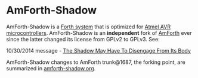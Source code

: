# AmForth-Shadow

AmForth-Shadow is a [Forth system](http://en.wikipedia.org/wiki/Forth_%28programming_language%29) that is optimized for
[Atmel AVR microcontrollers](http://en.wikipedia.org/wiki/Atmel_AVR).  AmForth-Shadow is an **independent** fork of [AmForth](http://amforth.sourceforge.net/) ever since the
latter changed its license from GPLv2 to GPLv3. See:

10/30/2014 message - [The Shadow May Have To Disengage From Its Body](https://github.com/wexi/amforth-shadow/wiki/AmForth-HQ-license-change-from-GPLv2-to-GPLv3)

AmForth-Shadow changes to AmForth trunk@1687, the forking point, are summarized in [amforth-shadow.org](amforth-shadow.org).

